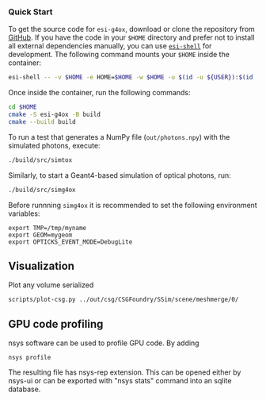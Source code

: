 ### Quick Start

To get the source code for `esi-g4ox`, download or clone the repository from [GitHub](https://github.com/BNLNPPS/esi-g4ox). If you have the code in your `$HOME` directory and prefer not to install all external dependencies manually, you can use [`esi-shell`](https://github.com/BNLNPPS/esi-shell) for development. The following command mounts your `$HOME` inside the container:

```bash
esi-shell -- -v $HOME -e HOME=$HOME -w $HOME -u $(id -u ${USER}):$(id -g ${USER})
```

Once inside the container, run the following commands:

```bash
cd $HOME
cmake -S esi-g4ox -B build
cmake --build build
```

To run a test that generates a NumPy file (`out/photons.npy`) with the simulated photons, execute:

```bash
./build/src/simtox
```

Similarly, to start a Geant4-based simulation of optical photons, run:

```bash
./build/src/simg4ox
```

Before runnning `simg4ox` it is recommended to set the following environment variables:

```
export TMP=/tmp/myname
export GEOM=mygeom
export OPTICKS_EVENT_MODE=DebugLite
```


## Visualization

Plot any volume serialized 

```
scripts/plot-csg.py ../out/csg/CSGFoundry/SSim/scene/meshmerge/0/
```

## GPU code profiling

nsys software can be used to profile GPU code. By adding 

```
nsys profile
```

The resulting file has nsys-rep extension. This can be opened either by nsys-ui or can be exported with "nsys stats" command into an sqlite database.
